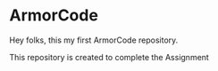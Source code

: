 # ArmorCode

Hey folks, this my first ArmorCode repository.

This repository is created to complete the Assignment
